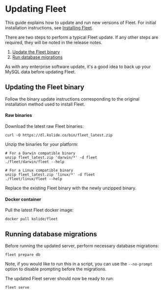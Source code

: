 Updating Fleet
==============

This guide explains how to update and run new versions of Fleet. For initial installation instructions, see [Installing Fleet](./installing-fleet.md).

There are two steps to perform a typical Fleet update. If any other steps are required, they will be noted in the release notes.

1. [Update the Fleet binary](#updating-the-fleet-binary)
2. [Run database migrations](#running-database-migrations)

As with any enterprise software update, it's a good idea to back up your MySQL data before updating Fleet.

## Updating the Fleet binary

Follow the binary update instructions corresponding to the original installation method used to install Fleet.

#### Raw binaries

Download the latest raw Fleet binaries:

```
curl -O https://dl.kolide.co/bin/fleet_latest.zip
```

Unzip the binaries for your platform:

```
# For a Darwin compatible binary
unzip fleet_latest.zip 'darwin/*' -d fleet
./fleet/darwin/fleet --help

# For a Linux compatible binary
unzip fleet_latest.zip 'linux/*' -d fleet
./fleet/linux/fleet --help
```

Replace the existing Fleet binary with the newly unzipped binary.

#### Docker container

Pull the latest Fleet docker image:

```
docker pull kolide/fleet
```

## Running database migrations

Before running the updated server, perform necessary database migrations:

```
fleet prepare db
```

Note, if you would like to run this in a script, you can use the `--no-prompt` option to disable prompting before the migrations.

The updated Fleet server should now be ready to run:

```
fleet serve
```
